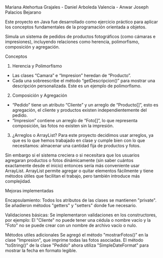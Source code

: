 Mariana Atehortua Grajales - Daniel Arboleda Valencia - Anwar Joseph Palacios Bejarano

Este proyecto en Java fue desarrollado como ejercicio práctico para aplicar los conceptos fundamentales de la programación orientada a objetos.

Simula un sistema de pedidos de productos fotográficos (como cámaras e impresiones), incluyendo relaciones como herencia, polimorfismo, composición y agregación.

Conceptos 

1. Herencia y Polimorfismo
- Las clases “Camara” e “Impresion” heredan de “Producto”.
- Cada una sobreescribe el método “getDescripcion()” para mostrar una descripción personalizada. Este es un ejemplo de polimorfismo.
2. Composición y Agregación
- “Pedido” tiene un atributo “Cliente” y un arreglo de “Producto[]”, esto es agregación, el cliente y productos existen independientemente del pedido.
- “Impresion” contiene un arreglo de “Foto[]”, lo que representa composición, las fotos no existen sin la impresión.

3. ¿Arreglos o ArrayList?
Para este proyecto decidimos usar arreglos, ya que es lo que hemos trabajado en clase y cumple bien con lo que necesitamos: almacenar una cantidad fija de productos y fotos.

Sin embargo si el sistema creciera o si necesitara que los usuarios agregaran productos o fotos dinámicamente (sin saber cuántos exactamente desde el inicio) entonces sería más conveniente usar ArrayList. ArrayList permite agregar o quitar elementos fácilmente y tiene métodos útiles que facilitan el trabajo, pero también introduce más complejidad.

Mejoras implementadas

Encapsulamiento: Todos los atributos de las clases se mantienen "private". Se añadieron métodos "getters" y "setters" donde fue necesario.

Validaciones básicas: Se implementaron validaciones en los constructores, por ejemplo: El "Cliente" no puede tener una cédula o nombre vacío y la "Foto" no se puede crear con un nombre de archivo vacío o nulo.

Métodos utiles adicionales
Se agregó el método "mostrarFotos()" en la clase "Impresion", que imprime todas las fotos asociadas.
El método "toString()" de la clase "Pedido" ahora utiliza "SimpleDateFormat" para mostrar la fecha en formato legible.